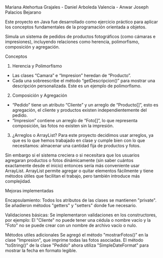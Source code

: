 Mariana Atehortua Grajales - Daniel Arboleda Valencia - Anwar Joseph Palacios Bejarano

Este proyecto en Java fue desarrollado como ejercicio práctico para aplicar los conceptos fundamentales de la programación orientada a objetos.

Simula un sistema de pedidos de productos fotográficos (como cámaras e impresiones), incluyendo relaciones como herencia, polimorfismo, composición y agregación.

Conceptos 

1. Herencia y Polimorfismo
- Las clases “Camara” e “Impresion” heredan de “Producto”.
- Cada una sobreescribe el método “getDescripcion()” para mostrar una descripción personalizada. Este es un ejemplo de polimorfismo.
2. Composición y Agregación
- “Pedido” tiene un atributo “Cliente” y un arreglo de “Producto[]”, esto es agregación, el cliente y productos existen independientemente del pedido.
- “Impresion” contiene un arreglo de “Foto[]”, lo que representa composición, las fotos no existen sin la impresión.

3. ¿Arreglos o ArrayList?
Para este proyecto decidimos usar arreglos, ya que es lo que hemos trabajado en clase y cumple bien con lo que necesitamos: almacenar una cantidad fija de productos y fotos.

Sin embargo si el sistema creciera o si necesitara que los usuarios agregaran productos o fotos dinámicamente (sin saber cuántos exactamente desde el inicio) entonces sería más conveniente usar ArrayList. ArrayList permite agregar o quitar elementos fácilmente y tiene métodos útiles que facilitan el trabajo, pero también introduce más complejidad.

Mejoras implementadas

Encapsulamiento: Todos los atributos de las clases se mantienen "private". Se añadieron métodos "getters" y "setters" donde fue necesario.

Validaciones básicas: Se implementaron validaciones en los constructores, por ejemplo: El "Cliente" no puede tener una cédula o nombre vacío y la "Foto" no se puede crear con un nombre de archivo vacío o nulo.

Métodos utiles adicionales
Se agregó el método "mostrarFotos()" en la clase "Impresion", que imprime todas las fotos asociadas.
El método "toString()" de la clase "Pedido" ahora utiliza "SimpleDateFormat" para mostrar la fecha en formato legible.